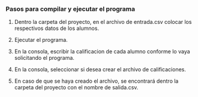 <h3>Pasos para compilar y ejecutar el programa</h3>

1. Dentro la carpeta del proyecto, en el archivo de entrada.csv colocar los respectivos datos de los alumnos.

2. Ejecutar el programa.

3. En la consola, escribir la calificacion de cada alumno conforme lo vaya solicitando el programa.

4. En la consola, seleccionar si desea crear el archivo de calificaciones.

5. En caso de que se haya creado el archivo, se encontrará dentro la carpeta del proyecto con el nombre de salida.csv.
